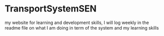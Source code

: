 # TransportSystemSEN
my website for learning and development skills, I will log weekly in the readme file on what I am doing in term of the system and my learning skills
